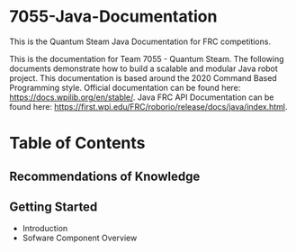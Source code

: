 # 7055-Java-Documentation
This is the Quantum Steam Java Documentation for FRC competitions. 

This is the documentation for Team 7055 - Quantum Steam. The following documents demonstrate how to build a scalable and modular Java robot project. This documentation is based around the 2020 Command Based Programming style. Official documentation can be found here: https://docs.wpilib.org/en/stable/. Java FRC API Documentation can be found here: https://first.wpi.edu/FRC/roborio/release/docs/java/index.html. 

# Table of Contents

## Recommendations of Knowledge
## Getting Started
- Introduction
- Sofware Component Overview



